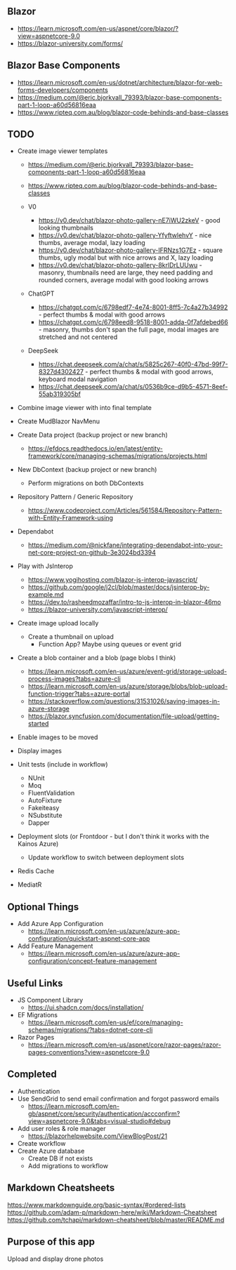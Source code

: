 ## Blazor
- https://learn.microsoft.com/en-us/aspnet/core/blazor/?view=aspnetcore-9.0
- https://blazor-university.com/forms/

## Blazor Base Components
- https://learn.microsoft.com/en-us/dotnet/architecture/blazor-for-web-forms-developers/components
- https://medium.com/@eric.bjorkvall_79393/blazor-base-components-part-1-loop-a60d56816eaa
- https://www.ripteq.com.au/blog/blazor-code-behinds-and-base-classes

## TODO

- Create image viewer templates
  - https://medium.com/@eric.bjorkvall_79393/blazor-base-components-part-1-loop-a60d56816eaa
  - https://www.ripteq.com.au/blog/blazor-code-behinds-and-base-classes
  - V0
    - https://v0.dev/chat/blazor-photo-gallery-nE7iWU2zkeV - good looking thumbnails
    - https://v0.dev/chat/blazor-photo-gallery-YfyftwlehvY - nice thumbs, average modal, lazy loading
    - https://v0.dev/chat/blazor-photo-gallery-IFRNzs1G7Ez - square thumbs, ugly modal but with nice arrows and X, lazy loading
    - https://v0.dev/chat/blazor-photo-gallery-8krlDrLUUwu - masonry, thumbnails need are large, they need padding and rounded corners, average modal with good looking arrows

  - ChatGPT
    - https://chatgpt.com/c/6798edf7-4e74-8001-8ff5-7c4a27b34992 - perfect thumbs & modal with good arrows
    - https://chatgpt.com/c/6798eed8-9518-8001-adda-0f7afdebed66 - masonry, thumbs don't span the full page, modal images are stretched and not centered
  
  - DeepSeek
    - https://chat.deepseek.com/a/chat/s/5825c267-40f0-47bd-99f7-8327d4302427 - perfect thumbs & modal with good arrows, keyboard modal navigation
    - https://chat.deepseek.com/a/chat/s/0536b9ce-d9b5-4571-8eef-55ab319305bf

- Combine image viewer with into final template

- Create MudBlazor NavMenu

- Create Data project (backup project or new branch)
  - https://efdocs.readthedocs.io/en/latest/entity-framework/core/managing-schemas/migrations/projects.html

- New DbContext (backup project or new branch)
  - Perform migrations on both DbContexts

- Repository Pattern / Generic Repository
  - https://www.codeproject.com/Articles/561584/Repository-Pattern-with-Entity-Framework-using

- Dependabot
  - https://medium.com/@nickfane/integrating-dependabot-into-your-net-core-project-on-github-3e3024bd3394
- Play with JsInterop
  - https://www.yogihosting.com/blazor-js-interop-javascript/
  - https://github.com/google/j2cl/blob/master/docs/jsinterop-by-example.md
  - https://dev.to/rasheedmozaffar/intro-to-js-interop-in-blazor-46mo
  - https://blazor-university.com/javascript-interop/
- Create image upload locally
  - Create a thumbnail on upload
    - Function App? Maybe using queues or event grid
- Create a blob container and a blob (page blobs I think)
  - https://learn.microsoft.com/en-us/azure/event-grid/storage-upload-process-images?tabs=azure-cli 
  - https://learn.microsoft.com/en-us/azure/storage/blobs/blob-upload-function-trigger?tabs=azure-portal
  - https://stackoverflow.com/questions/31531026/saving-images-in-azure-storage
  - https://blazor.syncfusion.com/documentation/file-upload/getting-started

- Enable images to be moved

- Display images
- Unit tests (include in workflow)
  - NUnit
  - Moq
  - FluentValidation
  - AutoFixture
  - Fakeiteasy
  - NSubstitute
  - Dapper
- Deployment slots (or Frontdoor - but I don't think it works with the Kainos Azure)
  - Update workflow to switch between deployment slots
- Redis Cache
- MediatR

## Optional Things
- Add Azure App Configuration
  - https://learn.microsoft.com/en-us/azure/azure-app-configuration/quickstart-aspnet-core-app
- Add Feature Management
  - https://learn.microsoft.com/en-us/azure/azure-app-configuration/concept-feature-management

## Useful Links
- JS Component Library
  - https://ui.shadcn.com/docs/installation/
- EF Migrations
  - https://learn.microsoft.com/en-us/ef/core/managing-schemas/migrations/?tabs=dotnet-core-cli
- Razor Pages
  - https://learn.microsoft.com/en-us/aspnet/core/razor-pages/razor-pages-conventions?view=aspnetcore-9.0

## Completed
- Authentication
- Use SendGrid to send email confirmation and forgot password emails
  - https://learn.microsoft.com/en-gb/aspnet/core/security/authentication/accconfirm?view=aspnetcore-9.0&tabs=visual-studio#debug
- Add user roles & role manager
  - https://blazorhelpwebsite.com/ViewBlogPost/21
- Create workflow
- Create Azure database
  - Create DB if not exists
  - Add migrations to workflow
  

## Markdown Cheatsheets
https://www.markdownguide.org/basic-syntax/#ordered-lists  
https://github.com/adam-p/markdown-here/wiki/Markdown-Cheatsheet  
https://github.com/tchapi/markdown-cheatsheet/blob/master/README.md

## Purpose of this app
Upload and display drone photos